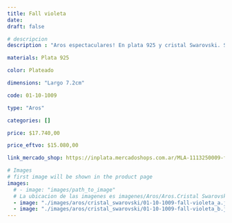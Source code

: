 ```yaml
---
title: Fall violeta
date: 
draft: false

# descripcion
description : "Aros espectaculares! En plata 925 y cristal Swarovski. Simplemente bellísimos."

materials: Plata 925

color: Plateado

dimensions: "Largo 7.2cm"

code: 01-10-1009

type: "Aros"

categories: []

price: $17.740,00

price_eftvo: $15.080,00

link_mercado_shop: https://inplata.mercadoshops.com.ar/MLA-1113250009-fall-violeta-_JM

# Images
# first image will be shown in the product page
images:
  # - image: "images/path_to_image"
  # La ubicacion de las imagenes es imagenes/Aros/Aros.Cristal Swarovski/01-10-1009-fall-violeta
  - image: "./images/aros/cristal_swarovski/01-10-1009-fall-violeta_a.jpg"
  - image: "./images/aros/cristal_swarovski/01-10-1009-fall-violeta_b.jpg"
---
```

